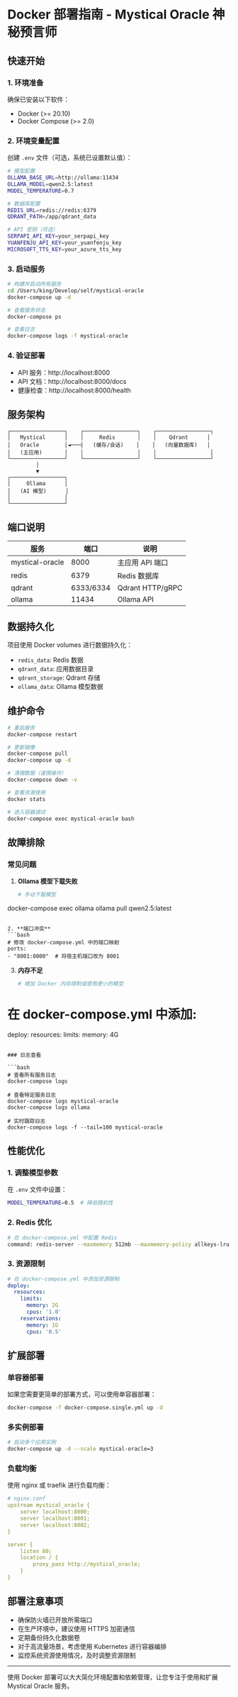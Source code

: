 # Docker 部署指南 - Mystical Oracle 神秘预言师

## 快速开始

### 1. 环境准备

确保已安装以下软件：
- Docker (>= 20.10)
- Docker Compose (>= 2.0)

### 2. 环境变量配置

创建 `.env` 文件（可选，系统已设置默认值）：

```bash
# 模型配置
OLLAMA_BASE_URL=http://ollama:11434
OLLAMA_MODEL=qwen2.5:latest
MODEL_TEMPERATURE=0.7

# 数据库配置  
REDIS_URL=redis://redis:6379
QDRANT_PATH=/app/qdrant_data

# API 密钥（可选）
SERPAPI_API_KEY=your_serpapi_key
YUANFENJU_API_KEY=your_yuanfenju_key
MICROSOFT_TTS_KEY=your_azure_tts_key
```

### 3. 启动服务

```bash
# 构建并启动所有服务
cd /Users/king/Develop/self/mystical-oracle
docker-compose up -d

# 查看服务状态
docker-compose ps

# 查看日志
docker-compose logs -f mystical-oracle
```

### 4. 验证部署

- API 服务：http://localhost:8000
- API 文档：http://localhost:8000/docs
- 健康检查：http://localhost:8000/health

## 服务架构

```
┌─────────────────┐    ┌─────────────────┐    ┌─────────────────┐
│   Mystical      │    │     Redis       │    │    Qdrant      │
│   Oracle        │◄───┤   (缓存/会话)    │    │   (向量数据库)   │
│   (主应用)       │    │                 │    │                 │
└─────────────────┘    └─────────────────┘    └─────────────────┘
         │
         ▼
┌─────────────────┐
│     Ollama      │
│   (AI 模型)      │
│                 │
└─────────────────┘
```

## 端口说明

| 服务 | 端口 | 说明 |
|------|------|------|
| mystical-oracle | 8000 | 主应用 API 端口 |
| redis | 6379 | Redis 数据库 |
| qdrant | 6333/6334 | Qdrant HTTP/gRPC |
| ollama | 11434 | Ollama API |

## 数据持久化

项目使用 Docker volumes 进行数据持久化：

- `redis_data`: Redis 数据
- `qdrant_data`: 应用数据目录
- `qdrant_storage`: Qdrant 存储
- `ollama_data`: Ollama 模型数据

## 维护命令

```bash
# 重启服务
docker-compose restart

# 更新镜像
docker-compose pull
docker-compose up -d

# 清理数据（谨慎操作）
docker-compose down -v

# 查看资源使用
docker stats

# 进入容器调试
docker-compose exec mystical-oracle bash
```

## 故障排除

### 常见问题

1. **Ollama 模型下载失败**
   ```bash
   # 手动下载模型
docker-compose exec ollama ollama pull qwen2.5:latest
   ```

2. **端口冲突**
   ```bash
   # 修改 docker-compose.yml 中的端口映射
ports:
  - "8001:8000"  # 将宿主机端口改为 8001
   ```

3. **内存不足**
   ```bash
   # 增加 Docker 内存限制或使用更小的模型
# 在 docker-compose.yml 中添加:
deploy:
  resources:
    limits:
      memory: 4G
   ```

### 日志查看

```bash
# 查看所有服务日志
docker-compose logs

# 查看特定服务日志
docker-compose logs mystical-oracle
docker-compose logs ollama

# 实时跟踪日志
docker-compose logs -f --tail=100 mystical-oracle
```

## 性能优化

### 1. 调整模型参数

在 `.env` 文件中设置：
```bash
MODEL_TEMPERATURE=0.5  # 降低随机性
```

### 2. Redis 优化

```bash
# 在 docker-compose.yml 中配置 Redis
command: redis-server --maxmemory 512mb --maxmemory-policy allkeys-lru
```

### 3. 资源限制

```yaml
# 在 docker-compose.yml 中添加资源限制
deploy:
  resources:
    limits:
      memory: 2G
      cpus: '1.0'
    reservations:
      memory: 1G
      cpus: '0.5'
```

## 扩展部署

### 单容器部署

如果您需要更简单的部署方式，可以使用单容器部署：

```bash
docker-compose -f docker-compose.single.yml up -d
```

### 多实例部署

```bash
# 启动多个应用实例
docker-compose up -d --scale mystical-oracle=3
```

### 负载均衡

使用 nginx 或 traefik 进行负载均衡：

```yaml
# nginx.conf
upstream mystical_oracle {
    server localhost:8000;
    server localhost:8001;
    server localhost:8002;
}

server {
    listen 80;
    location / {
        proxy_pass http://mystical_oracle;
    }
}
```

## 部署注意事项

- 确保防火墙已开放所需端口
- 在生产环境中，建议使用 HTTPS 加密通信
- 定期备份持久化数据卷
- 对于高流量场景，考虑使用 Kubernetes 进行容器编排
- 监控系统资源使用情况，及时调整资源限制

---

使用 Docker 部署可以大大简化环境配置和依赖管理，让您专注于使用和扩展 Mystical Oracle 服务。